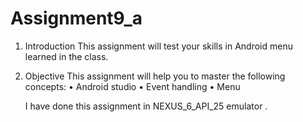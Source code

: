 # Assignment9_a

   1. Introduction
This assignment will test your skills in Android menu learned in the class.
2. Objective
This assignment will help you to master the following concepts:
• Android studio
• Event handling
• Menu
   
    I have done this assignment in NEXUS_6_API_25 emulator .
